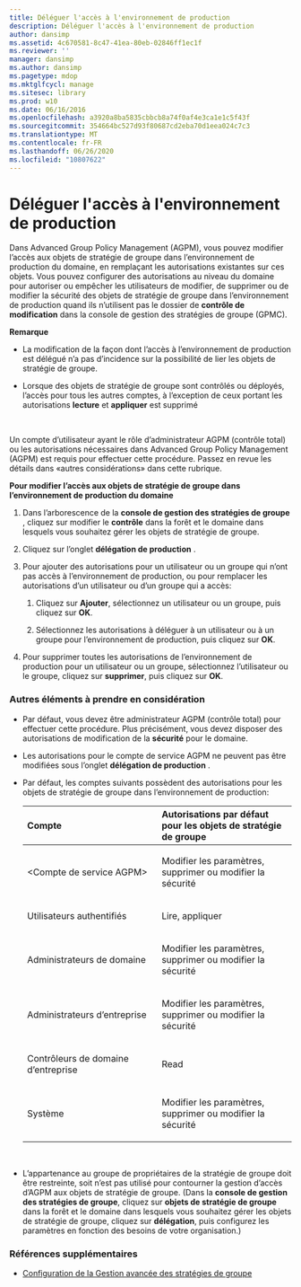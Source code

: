 ```yaml
---
title: Déléguer l'accès à l'environnement de production
description: Déléguer l'accès à l'environnement de production
author: dansimp
ms.assetid: 4c670581-8c47-41ea-80eb-02846ff1ec1f
ms.reviewer: ''
manager: dansimp
ms.author: dansimp
ms.pagetype: mdop
ms.mktglfcycl: manage
ms.sitesec: library
ms.prod: w10
ms.date: 06/16/2016
ms.openlocfilehash: a3920a8ba5835cbbcb8a74f0af4e3ca1e1c5f43f
ms.sourcegitcommit: 354664bc527d93f80687cd2eba70d1eea024c7c3
ms.translationtype: MT
ms.contentlocale: fr-FR
ms.lasthandoff: 06/26/2020
ms.locfileid: "10807622"
---
```

# Déléguer l'accès à l'environnement de production


Dans Advanced Group Policy Management (AGPM), vous pouvez modifier l’accès aux objets de stratégie de groupe dans l’environnement de production du domaine, en remplaçant les autorisations existantes sur ces objets. Vous pouvez configurer des autorisations au niveau du domaine pour autoriser ou empêcher les utilisateurs de modifier, de supprimer ou de modifier la sécurité des objets de stratégie de groupe dans l’environnement de production quand ils n’utilisent pas le dossier de **contrôle de modification** dans la console de gestion des stratégies de groupe (GPMC).

**Remarque**  
-   La modification de la façon dont l’accès à l’environnement de production est délégué n’a pas d’incidence sur la possibilité de lier les objets de stratégie de groupe.

-   Lorsque des objets de stratégie de groupe sont contrôlés ou déployés, l’accès pour tous les autres comptes, à l’exception de ceux portant les autorisations **lecture** et **appliquer** est supprimé

 

Un compte d’utilisateur ayant le rôle d’administrateur AGPM (contrôle total) ou les autorisations nécessaires dans Advanced Group Policy Management (AGPM) est requis pour effectuer cette procédure. Passez en revue les détails dans «autres considérations» dans cette rubrique.

**Pour modifier l’accès aux objets de stratégie de groupe dans l’environnement de production du domaine**

1.  Dans l’arborescence de la **console de gestion des stratégies de groupe** , cliquez sur modifier le **contrôle** dans la forêt et le domaine dans lesquels vous souhaitez gérer les objets de stratégie de groupe.

2.  Cliquez sur l’onglet **délégation de production** .

3.  Pour ajouter des autorisations pour un utilisateur ou un groupe qui n’ont pas accès à l’environnement de production, ou pour remplacer les autorisations d’un utilisateur ou d’un groupe qui a accès:

    1.  Cliquez sur **Ajouter**, sélectionnez un utilisateur ou un groupe, puis cliquez sur **OK**.

    2.  Sélectionnez les autorisations à déléguer à un utilisateur ou à un groupe pour l’environnement de production, puis cliquez sur **OK**.

4.  Pour supprimer toutes les autorisations de l’environnement de production pour un utilisateur ou un groupe, sélectionnez l’utilisateur ou le groupe, cliquez sur **supprimer**, puis cliquez sur **OK**.

### Autres éléments à prendre en considération

-   Par défaut, vous devez être administrateur AGPM (contrôle total) pour effectuer cette procédure. Plus précisément, vous devez disposer des autorisations de modification de la **sécurité** pour le domaine.

-   Les autorisations pour le compte de service AGPM ne peuvent pas être modifiées sous l’onglet **délégation de production** .

-   Par défaut, les comptes suivants possèdent des autorisations pour les objets de stratégie de groupe dans l’environnement de production:

    <table>
    <colgroup>
    <col width="50%" />
    <col width="50%" />
    </colgroup>
    <thead>
    <tr class="header">
    <th align="left">Compte</th>
    <th align="left">Autorisations par défaut pour les objets de stratégie de groupe</th>
    </tr>
    </thead>
    <tbody>
    <tr class="odd">
    <td align="left"><p>&lt;Compte de service AGPM&gt;</p></td>
    <td align="left"><p>Modifier les paramètres, supprimer ou modifier la sécurité</p></td>
    </tr>
    <tr class="even">
    <td align="left"><p>Utilisateurs authentifiés</p></td>
    <td align="left"><p>Lire, appliquer</p></td>
    </tr>
    <tr class="odd">
    <td align="left"><p>Administrateurs de domaine</p></td>
    <td align="left"><p>Modifier les paramètres, supprimer ou modifier la sécurité</p></td>
    </tr>
    <tr class="even">
    <td align="left"><p>Administrateurs d’entreprise</p></td>
    <td align="left"><p>Modifier les paramètres, supprimer ou modifier la sécurité</p></td>
    </tr>
    <tr class="odd">
    <td align="left"><p>Contrôleurs de domaine d’entreprise</p></td>
    <td align="left"><p>Read</p></td>
    </tr>
    <tr class="even">
    <td align="left"><p>Système</p></td>
    <td align="left"><p>Modifier les paramètres, supprimer ou modifier la sécurité</p></td>
    </tr>
    </tbody>
    </table>

     

-   L’appartenance au groupe de propriétaires de la stratégie de groupe doit être restreinte, soit n’est pas utilisé pour contourner la gestion d’accès d’AGPM aux objets de stratégie de groupe. (Dans la **console de gestion des stratégies de groupe**, cliquez sur **objets de stratégie de groupe** dans la forêt et le domaine dans lesquels vous souhaitez gérer les objets de stratégie de groupe, cliquez sur **délégation**, puis configurez les paramètres en fonction des besoins de votre organisation.)

### Références supplémentaires

-   [Configuration de la Gestion avancée des stratégies de groupe](configuring-advanced-group-policy-management-agpm40.md)

 

 





